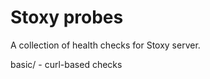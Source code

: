 Stoxy probes
============

A collection of health checks for Stoxy server.

basic/ - curl-based checks
